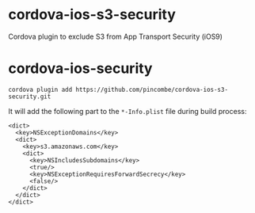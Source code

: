 # cordova-ios-s3-security
Cordova plugin to exclude S3 from App Transport Security (iOS9)


# cordova-ios-security
`cordova plugin add https://github.com/pincombe/cordova-ios-s3-security.git`

It will add the following part to the `*-Info.plist` file during build process:

    <dict>
      <key>NSExceptionDomains</key>
      <dict>
        <key>s3.amazonaws.com</key>
        <dict>
          <key>NSIncludesSubdomains</key>
          <true/>
          <key>NSExceptionRequiresForwardSecrecy</key>
          <false/>
        </dict>
      </dict>
    </dict>    
